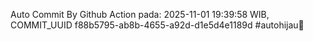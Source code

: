 Auto Commit By Github Action pada: 2025-11-01 19:39:58 WIB, COMMIT_UUID f88b5795-ab8b-4655-a92d-d1e5d4e1189d #autohijau🗿
